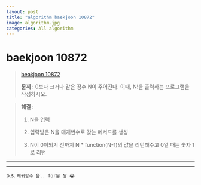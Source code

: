 ```yaml
---  
layout: post  
title: "algorithm baekjoon 10872"  
image: algorithm.jpg  
categories: All algorithm  
---  
```


# baekjoon 10872  

> [beakjoon 10872](https://www.acmicpc.net/problem/10872)  
>   
> **문제** : 0보다 크거나 같은 정수 N이 주어진다. 이때, N!을 출력하는 프로그램을 작성하시오.  

> **해결** :  
> 1. N을 입력  
> 
> 2. 입력받은 N을 매개변수로 갖는 메서드를 생성  
> 
> 3. N이 0이되기 전까지 N * function(N-1)의 값을 리턴해주고 0일 때는 숫자 1로 리턴  

---  

<script src="https://gist.github.com/nnlog/78f9fda824b3bcbe66154e85c0449631.js"></script>  

---   

p.s. `재귀함수 음.. for문 짱 😂`